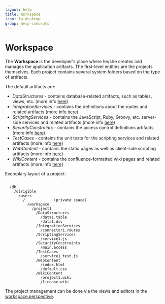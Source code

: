 ```yaml
---
layout: help
title: Workspace
icon: fa-desktop
group: help-concepts
---
```


Workspace
===

The **Workspace** is the developer's place where he/she creates and manages the application artifacts. The first-level entities are the projects themselves. Each project contains several system folders based on the type of artifacts.

The default artifacts are:


*	*DataStructures*          - contains database-related artifacts, such as tables, views, etc. (more info [here](data_structures.html))
*	*IntegrationServices*     - contains the definitions about the routes and related artifacts (more info [here](integration_services.html))
*	*ScriptingServices*       - contains the JavaScript, Ruby, Groovy, etc. server-side services and related artifacts (more info [here](scripting_services.html))
*	*SecurityConstraints*    - contains the access control definitions artifacts (more info [here](security_constraints.html))
*	*TestCases*               - contains the unit tests for the scripting services and related artifacts (more info [here](test_cases.html))
*	*WebContent*              - contains the static pages as well as client-side scripting artifacts (more info [here](web_content.html))
*	*WikiContent*             - contains the confluence-formatted wiki pages and related artifacts (more info [here](wiki_content.html))

Exemplary layout of a project:

<pre><code>
  /db
    /dirigible
      /users
        /<user>             (private space)
          /workspace
            /project1
              /DataStructures
                /data1.table
                /data1.dsv
              /IntegrationServices
                /connector1.routes
              /ScriptingServices
                /service1.js
              /SecurityConstraints
                /main.access
              /TestCases
                /service1_test.js
              /WebContent
                /index.html
                /default.css
              /WikiContent
                /project1.wiki
                /license.wiki
</code></pre>

The project management can be done via the views and editors in the [workspace perspective](workspace_perspective.html).
